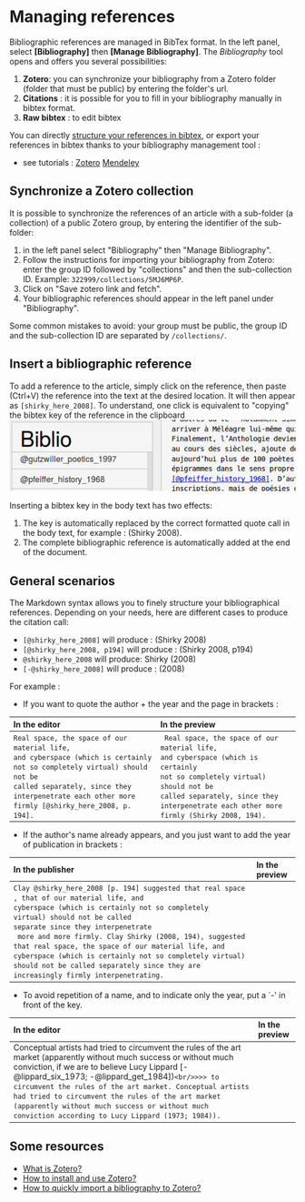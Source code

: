 # Managing references

Bibliographic references are managed in BibTex format. In the left panel, select **[Bibliography]** then **[Manage Bibliography]**. The *Bibliography* tool opens and offers you several possibilities:

1. **Zotero**: you can synchronize your bibliography from a Zotero folder (folder that must be public) by entering the folder's url.
2. **Citations** : it is possible for you to fill in your bibliography manually in bibtex format.
3. **Raw bibtex** : to edit bibtex

You can directly [structure your references in bibtex](http://www.andy-roberts.net/writing/latex/bibliographies), or export your references in bibtex thanks to your bibliography management tool :

- see tutorials : <a class="btn btn-info" href="http://archive.sens-public.org/IMG/pdf/Utiliser_Zotero.pdf" role="button">Zotero</a> <a class="btn btn-info" href="https://libguides.usask.ca/c.php?g=218034&p=1446316" role="button">Mendeley</a>

## Synchronize a Zotero collection

It is possible to synchronize the references of an article with a sub-folder (a collection) of a public Zotero group, by entering the identifier of the sub-folder:

1. in the left panel select "Bibliography" then "Manage Bibliography".
2. Follow the instructions for importing your bibliography from Zotero: enter the group ID followed by "collections" and then the sub-collection ID. Example: `322999/collections/5MJ6MP6P`.
3. Click on "Save zotero link and fetch".
4. Your bibliographic references should appear in the left panel under "Bibliography".

Some common mistakes to avoid: your group must be public, the group ID and the sub-collection ID are separated by `/collections/`.

## Insert a bibliographic reference

To add a reference to the article, simply click on the reference, then paste (Ctrl+V) the reference into the text at the desired location. It will then appear as `[shirky_here_2008]`. To understand, one click is equivalent to "copying" the bibtex key of the reference in the clipboard ![biblioex](uploads/images/biblioex.png)

Inserting a bibtex key in the body text has two effects:

1. The key is automatically replaced by the correct formatted quote call in the body text, for example : (Shirky 2008).
2. The complete bibliographic reference is automatically added at the end of the document.

## General scenarios

The Markdown syntax allows you to finely structure your bibliographical references. Depending on your needs, here are different cases to produce the citation call:
- `[@shirky_here_2008]` will produce : (Shirky 2008)
- `[@shirky_here_2008, p194]` will produce : (Shirky 2008, p194)
- `@shirky_here_2008` will produce: Shirky (2008)
- `[-@shirky_here_2008]` will produce : (2008)

For example :

- If you want to quote the author + the year and the page in brackets :

| In the editor | In the preview|
|:--|:--|
|`Real space, the space of our material life, `<br/>`and cyberspace (which is certainly `<br/>`not so completely virtual) should not be `<br/>`called separately, since they `<br/>`interpenetrate each other more `<br/>`firmly [@shirky_here_2008, p. 194]. `|` Real space, the space of our material life,`<br/>` and cyberspace (which is certainly `<br/>`not so completely virtual) should not be `<br/>`called separately, since they `<br/>`interpenetrate each other more `<br/>`firmly (Shirky 2008, 194).`|

- If the author's name already appears, and you just want to add the year of publication in brackets :

|In the publisher | In the preview|
|:--|:--|
|`Clay @shirky_here_2008 [p. 194] suggested that real space`<br/>`, that of our material life, and `<br/>`cyberspace (which is certainly not so completely `<br/>`virtual) should not be called `<br/>`separate since they interpenetrate `<br/>` more and more firmly. Clay Shirky (2008, 194), suggested that real space, the space of our material life, and cyberspace (which is certainly not so completely virtual) should not be called separately since they are increasingly firmly interpenetrating.`|

- To avoid repetition of a name, and to indicate only the year, put a `-' in front of the key.


|In the editor | In the preview|
|:--|:--|
|Conceptual artists had tried to circumvent the rules of the art market (apparently without much success or without much conviction, if we are to believe Lucy Lippard [-@lippard_six_1973; -@lippard_get_1984])`<br/>>>> to circumvent the rules of the art market. Conceptual artists had tried to circumvent the rules of the art market (apparently without much success or without much conviction according to Lucy Lippard (1973; 1984)).`|

## Some resources

- [What is Zotero?](http://editorialisation.org/ediwiki/index.php?title=Zotero)
- [How to install and use Zotero?](https://bib.umontreal.ca/citer/logiciels-bibliographiques/zotero/installer)
- [How to quickly import a bibliography to Zotero?](https://bib.umontreal.ca/citer/logiciels-bibliographiques/zotero/installer#h5o-13)
